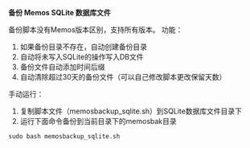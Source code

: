 **备份 Memos SQLite 数据库文件**

备份脚本没有Memos版本区别，支持所有版本。
功能：
1. 如果备份目录不存在，自动创建备份目录
2. 自动将未写入SQLite的操作写入DB文件
3. 备份文件自动添加时间后缀
4. 自动清除超过30天的备份文件（可以自己修改脚本更改保留天数）

手动运行：
1. 复制脚本文件（memosbackup_sqlite.sh）到SQLite数据库文件目录下
2. 运行下面命令备份到当前目录下的memosbak目录
```
sudo bash memosbackup_sqlite.sh
```
